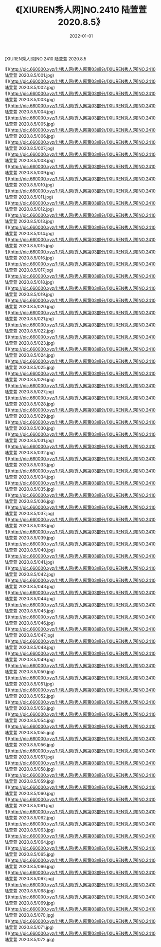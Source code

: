 ﻿---
layout: post
title:  《[XIUREN秀人网]NO.2410 陆萱萱 2020.8.5》
date:   2022-01-01
img: http://pic.660000.xyz/1:/秀人网/秀人网第03部分/[XIUREN秀人网]NO.2410 陆萱萱 2020.8.5/000.jpg
categories: [美女, 清纯, 唯美]
---

[XIUREN秀人网]NO.2410 陆萱萱 2020.8.5

 ![](http://pic.660000.xyz/1:/秀人网/秀人网第03部分/[XIUREN秀人网]NO.2410 陆萱萱 2020.8.5/001.jpg) <br>![](http://pic.660000.xyz/1:/秀人网/秀人网第03部分/[XIUREN秀人网]NO.2410 陆萱萱 2020.8.5/002.jpg) <br>![](http://pic.660000.xyz/1:/秀人网/秀人网第03部分/[XIUREN秀人网]NO.2410 陆萱萱 2020.8.5/003.jpg) <br>![](http://pic.660000.xyz/1:/秀人网/秀人网第03部分/[XIUREN秀人网]NO.2410 陆萱萱 2020.8.5/004.jpg) <br>![](http://pic.660000.xyz/1:/秀人网/秀人网第03部分/[XIUREN秀人网]NO.2410 陆萱萱 2020.8.5/005.jpg) <br>![](http://pic.660000.xyz/1:/秀人网/秀人网第03部分/[XIUREN秀人网]NO.2410 陆萱萱 2020.8.5/006.jpg) <br>![](http://pic.660000.xyz/1:/秀人网/秀人网第03部分/[XIUREN秀人网]NO.2410 陆萱萱 2020.8.5/007.jpg) <br>![](http://pic.660000.xyz/1:/秀人网/秀人网第03部分/[XIUREN秀人网]NO.2410 陆萱萱 2020.8.5/008.jpg) <br>![](http://pic.660000.xyz/1:/秀人网/秀人网第03部分/[XIUREN秀人网]NO.2410 陆萱萱 2020.8.5/009.jpg) <br>![](http://pic.660000.xyz/1:/秀人网/秀人网第03部分/[XIUREN秀人网]NO.2410 陆萱萱 2020.8.5/010.jpg) <br>![](http://pic.660000.xyz/1:/秀人网/秀人网第03部分/[XIUREN秀人网]NO.2410 陆萱萱 2020.8.5/011.jpg) <br>![](http://pic.660000.xyz/1:/秀人网/秀人网第03部分/[XIUREN秀人网]NO.2410 陆萱萱 2020.8.5/012.jpg) <br>![](http://pic.660000.xyz/1:/秀人网/秀人网第03部分/[XIUREN秀人网]NO.2410 陆萱萱 2020.8.5/013.jpg) <br>![](http://pic.660000.xyz/1:/秀人网/秀人网第03部分/[XIUREN秀人网]NO.2410 陆萱萱 2020.8.5/014.jpg) <br>![](http://pic.660000.xyz/1:/秀人网/秀人网第03部分/[XIUREN秀人网]NO.2410 陆萱萱 2020.8.5/015.jpg) <br>![](http://pic.660000.xyz/1:/秀人网/秀人网第03部分/[XIUREN秀人网]NO.2410 陆萱萱 2020.8.5/016.jpg) <br>![](http://pic.660000.xyz/1:/秀人网/秀人网第03部分/[XIUREN秀人网]NO.2410 陆萱萱 2020.8.5/017.jpg) <br>![](http://pic.660000.xyz/1:/秀人网/秀人网第03部分/[XIUREN秀人网]NO.2410 陆萱萱 2020.8.5/018.jpg) <br>![](http://pic.660000.xyz/1:/秀人网/秀人网第03部分/[XIUREN秀人网]NO.2410 陆萱萱 2020.8.5/019.jpg) <br>![](http://pic.660000.xyz/1:/秀人网/秀人网第03部分/[XIUREN秀人网]NO.2410 陆萱萱 2020.8.5/020.jpg) <br>![](http://pic.660000.xyz/1:/秀人网/秀人网第03部分/[XIUREN秀人网]NO.2410 陆萱萱 2020.8.5/021.jpg) <br>![](http://pic.660000.xyz/1:/秀人网/秀人网第03部分/[XIUREN秀人网]NO.2410 陆萱萱 2020.8.5/022.jpg) <br>![](http://pic.660000.xyz/1:/秀人网/秀人网第03部分/[XIUREN秀人网]NO.2410 陆萱萱 2020.8.5/023.jpg) <br>![](http://pic.660000.xyz/1:/秀人网/秀人网第03部分/[XIUREN秀人网]NO.2410 陆萱萱 2020.8.5/024.jpg) <br>![](http://pic.660000.xyz/1:/秀人网/秀人网第03部分/[XIUREN秀人网]NO.2410 陆萱萱 2020.8.5/025.jpg) <br>![](http://pic.660000.xyz/1:/秀人网/秀人网第03部分/[XIUREN秀人网]NO.2410 陆萱萱 2020.8.5/026.jpg) <br>![](http://pic.660000.xyz/1:/秀人网/秀人网第03部分/[XIUREN秀人网]NO.2410 陆萱萱 2020.8.5/027.jpg) <br>![](http://pic.660000.xyz/1:/秀人网/秀人网第03部分/[XIUREN秀人网]NO.2410 陆萱萱 2020.8.5/028.jpg) <br>![](http://pic.660000.xyz/1:/秀人网/秀人网第03部分/[XIUREN秀人网]NO.2410 陆萱萱 2020.8.5/029.jpg) <br>![](http://pic.660000.xyz/1:/秀人网/秀人网第03部分/[XIUREN秀人网]NO.2410 陆萱萱 2020.8.5/030.jpg) <br>![](http://pic.660000.xyz/1:/秀人网/秀人网第03部分/[XIUREN秀人网]NO.2410 陆萱萱 2020.8.5/031.jpg) <br>![](http://pic.660000.xyz/1:/秀人网/秀人网第03部分/[XIUREN秀人网]NO.2410 陆萱萱 2020.8.5/032.jpg) <br>![](http://pic.660000.xyz/1:/秀人网/秀人网第03部分/[XIUREN秀人网]NO.2410 陆萱萱 2020.8.5/033.jpg) <br>![](http://pic.660000.xyz/1:/秀人网/秀人网第03部分/[XIUREN秀人网]NO.2410 陆萱萱 2020.8.5/034.jpg) <br>![](http://pic.660000.xyz/1:/秀人网/秀人网第03部分/[XIUREN秀人网]NO.2410 陆萱萱 2020.8.5/035.jpg) <br>![](http://pic.660000.xyz/1:/秀人网/秀人网第03部分/[XIUREN秀人网]NO.2410 陆萱萱 2020.8.5/036.jpg) <br>![](http://pic.660000.xyz/1:/秀人网/秀人网第03部分/[XIUREN秀人网]NO.2410 陆萱萱 2020.8.5/037.jpg) <br>![](http://pic.660000.xyz/1:/秀人网/秀人网第03部分/[XIUREN秀人网]NO.2410 陆萱萱 2020.8.5/038.jpg) <br>![](http://pic.660000.xyz/1:/秀人网/秀人网第03部分/[XIUREN秀人网]NO.2410 陆萱萱 2020.8.5/039.jpg) <br>![](http://pic.660000.xyz/1:/秀人网/秀人网第03部分/[XIUREN秀人网]NO.2410 陆萱萱 2020.8.5/040.jpg) <br>![](http://pic.660000.xyz/1:/秀人网/秀人网第03部分/[XIUREN秀人网]NO.2410 陆萱萱 2020.8.5/041.jpg) <br>![](http://pic.660000.xyz/1:/秀人网/秀人网第03部分/[XIUREN秀人网]NO.2410 陆萱萱 2020.8.5/042.jpg) <br>![](http://pic.660000.xyz/1:/秀人网/秀人网第03部分/[XIUREN秀人网]NO.2410 陆萱萱 2020.8.5/043.jpg) <br>![](http://pic.660000.xyz/1:/秀人网/秀人网第03部分/[XIUREN秀人网]NO.2410 陆萱萱 2020.8.5/044.jpg) <br>![](http://pic.660000.xyz/1:/秀人网/秀人网第03部分/[XIUREN秀人网]NO.2410 陆萱萱 2020.8.5/045.jpg) <br>![](http://pic.660000.xyz/1:/秀人网/秀人网第03部分/[XIUREN秀人网]NO.2410 陆萱萱 2020.8.5/046.jpg) <br>![](http://pic.660000.xyz/1:/秀人网/秀人网第03部分/[XIUREN秀人网]NO.2410 陆萱萱 2020.8.5/047.jpg) <br>![](http://pic.660000.xyz/1:/秀人网/秀人网第03部分/[XIUREN秀人网]NO.2410 陆萱萱 2020.8.5/048.jpg) <br>![](http://pic.660000.xyz/1:/秀人网/秀人网第03部分/[XIUREN秀人网]NO.2410 陆萱萱 2020.8.5/049.jpg) <br>![](http://pic.660000.xyz/1:/秀人网/秀人网第03部分/[XIUREN秀人网]NO.2410 陆萱萱 2020.8.5/050.jpg) <br>![](http://pic.660000.xyz/1:/秀人网/秀人网第03部分/[XIUREN秀人网]NO.2410 陆萱萱 2020.8.5/051.jpg) <br>![](http://pic.660000.xyz/1:/秀人网/秀人网第03部分/[XIUREN秀人网]NO.2410 陆萱萱 2020.8.5/052.jpg) <br>![](http://pic.660000.xyz/1:/秀人网/秀人网第03部分/[XIUREN秀人网]NO.2410 陆萱萱 2020.8.5/053.jpg) <br>![](http://pic.660000.xyz/1:/秀人网/秀人网第03部分/[XIUREN秀人网]NO.2410 陆萱萱 2020.8.5/054.jpg) <br>![](http://pic.660000.xyz/1:/秀人网/秀人网第03部分/[XIUREN秀人网]NO.2410 陆萱萱 2020.8.5/055.jpg) <br>![](http://pic.660000.xyz/1:/秀人网/秀人网第03部分/[XIUREN秀人网]NO.2410 陆萱萱 2020.8.5/056.jpg) <br>![](http://pic.660000.xyz/1:/秀人网/秀人网第03部分/[XIUREN秀人网]NO.2410 陆萱萱 2020.8.5/057.jpg) <br>![](http://pic.660000.xyz/1:/秀人网/秀人网第03部分/[XIUREN秀人网]NO.2410 陆萱萱 2020.8.5/058.jpg) <br>![](http://pic.660000.xyz/1:/秀人网/秀人网第03部分/[XIUREN秀人网]NO.2410 陆萱萱 2020.8.5/059.jpg) <br>![](http://pic.660000.xyz/1:/秀人网/秀人网第03部分/[XIUREN秀人网]NO.2410 陆萱萱 2020.8.5/060.jpg) <br>![](http://pic.660000.xyz/1:/秀人网/秀人网第03部分/[XIUREN秀人网]NO.2410 陆萱萱 2020.8.5/061.jpg) <br>![](http://pic.660000.xyz/1:/秀人网/秀人网第03部分/[XIUREN秀人网]NO.2410 陆萱萱 2020.8.5/062.jpg) <br>![](http://pic.660000.xyz/1:/秀人网/秀人网第03部分/[XIUREN秀人网]NO.2410 陆萱萱 2020.8.5/063.jpg) <br>![](http://pic.660000.xyz/1:/秀人网/秀人网第03部分/[XIUREN秀人网]NO.2410 陆萱萱 2020.8.5/064.jpg) <br>![](http://pic.660000.xyz/1:/秀人网/秀人网第03部分/[XIUREN秀人网]NO.2410 陆萱萱 2020.8.5/065.jpg) <br>![](http://pic.660000.xyz/1:/秀人网/秀人网第03部分/[XIUREN秀人网]NO.2410 陆萱萱 2020.8.5/066.jpg) <br>![](http://pic.660000.xyz/1:/秀人网/秀人网第03部分/[XIUREN秀人网]NO.2410 陆萱萱 2020.8.5/067.jpg) <br>![](http://pic.660000.xyz/1:/秀人网/秀人网第03部分/[XIUREN秀人网]NO.2410 陆萱萱 2020.8.5/068.jpg) <br>![](http://pic.660000.xyz/1:/秀人网/秀人网第03部分/[XIUREN秀人网]NO.2410 陆萱萱 2020.8.5/069.jpg) <br>![](http://pic.660000.xyz/1:/秀人网/秀人网第03部分/[XIUREN秀人网]NO.2410 陆萱萱 2020.8.5/070.jpg) <br>![](http://pic.660000.xyz/1:/秀人网/秀人网第03部分/[XIUREN秀人网]NO.2410 陆萱萱 2020.8.5/071.jpg) <br>![](http://pic.660000.xyz/1:/秀人网/秀人网第03部分/[XIUREN秀人网]NO.2410 陆萱萱 2020.8.5/072.jpg) <br>